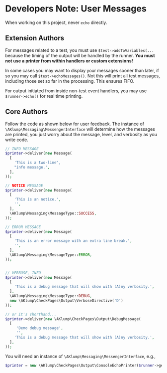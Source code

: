 # Developers Note: User Messages

When working on this project, never `echo` directly.

## Extension Authors

For messages related to a test, you must use `$test->addToVariables(...` because the timing of the output will be handled by the runner. **You must not use a printer from within handlers or custom extensions!**

In some cases you may want to display your messages sooner than later, if so you may call `$test->echoMessages()`. Not this will print all test messages, including those set so far in the processing. This ensures FIFO.

For output initiated from inside non-test event handlers, you may use `$runner->echo()` for real time printing.

## Core Authors

Follow the code as shown below for user feedback. The instance of `\AKlump\Messaging\MessengerInterface` will determine how the messages are printed, you just worry about the message, level, and verbosity as you write code.

```php
// INFO MESSAGE
$printer->deliver(new Message(
  [
    'This is a two-line",
    "info message.',
  ],
));

// NOTICE MESSAGE
$printer->deliver(new Message(
  [
    'This is an notice.',
    '',
  ],
  \AKlump\Messaging\MessageType::SUCCESS,
));

// ERROR MESSAGE
$printer->deliver(new Message(
  [
    'This is an error message with an extra line break.',
    '',
  ],
  \AKlump\Messaging\MessageType::ERROR,
));


// VERBOSE, INFO
$printer->deliver(new Message(
  [
    'This is a debug message that will show with (A)ny verbosity.',
  ],
  \AKlump\Messaging\MessageType::DEBUG,
  new \AKlump\CheckPages\Output\VerboseDirective('D')
));

// or it's shorthand...
$printer->deliver(new \AKlump\CheckPages\Output\DebugMessage(
  [
     'Demo debug message',
     '',
    'This is a debug message that will show with (A)ny verbosity.',
  ],
));
```

You will need an instance of `\AKlump\Messaging\MessengerInterface`, e.g.,

```php
$printer = new \AKlump\CheckPages\Output\ConsoleEchoPrinter($runner->getOutput());
```

